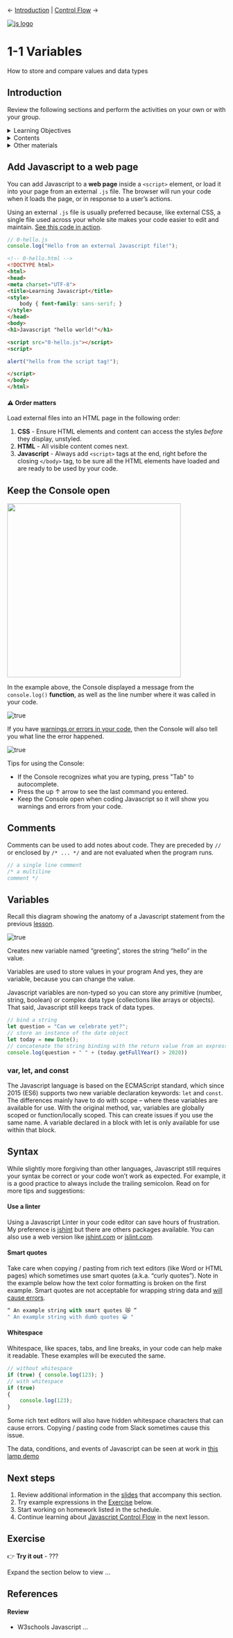
← [Introduction](1-0-introduction.md) | [Control Flow](1-2-control-flow.md) →

[![js logo](../assets/img/logos/logo-javascript-75w.png)](../README.md)

# 1-1 Variables

How to store and compare values and data types




## Introduction

Review the following sections and perform the activities on your own or with your group.

<details>
<summary>Learning Objectives</summary>

Students who complete this module will be able to:

- Demonstrate how to install Javascript in a web page.
- Explain why and how to use comments in Javascript.
- Use Javascript to create and use variables.

</details>

<details>
<summary>Contents</summary>

1. [Introduction](#introduction)
1. [Add Javascript to a web page](#add-javascript-to-a-web-page) `3 min`
1. [Keep the Console open](##keep-the-console-open) `3 min`
1. [Comments](#comments) `5 min`
1. [Variables](#variables) `5 min`
1. [Syntax](#syntax) `5 min`
1. [Next steps](#next-steps)
1. [Exercise](#exercise)
1. [References](#references)

</details>

<details>
<summary>Other materials</summary>

#### Homework

- Haverbeke: [Introduction](https://eloquentjavascript.net/00_intro.html) (1-8)
- Haverbeke: [Ch1 Values, Types, and Operators](https://eloquentjavascript.net/01_values.html) (10-20)
- Haverbeke: [Ch2 Program Structure](https://eloquentjavascript.net/02_program_structure.html) (22-26)
- [Codecademy: JS 1-1 Introduction to Javascript](https://www.codecademy.com/learn/introduction-to-javascript) (1–8)
- [Codecademy: JS 1-2 Variables](https://www.codecademy.com/learn/introduction-to-javascript) (1–6)

#### Review

- Codecademy Cheatsheet(s) [Javascript Introduction](reference-sheets/js-01-introduction.pdf)
- w3schools [variables](https://www.w3schools.com/js/js_variables.asp), [data types](https://www.w3schools.com/js/js_datatypes.asp), [Date Object](https://www.w3schools.com/jsref/jsref_obj_date.asp)

**Assessment**: Quiz 1

</details>







## Add Javascript to a web page

You can add Javascript to a **web page** inside a `<script>` element, or load it into your page from an external `.js` file. The browser will run your code when it loads the page, or in response to a user’s actions.

Using an external `.js` file is usually preferred because, like external CSS, a single file used across your whole site makes your code easier to edit and maintain. [See this code in action](1-1-demos/0-hello.html).

```js
// 0-hello.js
console.log("Hello from an external Javascript file!");
```

```html
<!-- 0-hello.html -->
<!DOCTYPE html>
<html>
<head>
<meta charset="UTF-8">
<title>Learning Javascript</title>
<style>
    body { font-family: sans-serif; }
</style>
</head>
<body>
<h1>Javascript "hello world!"</h1>

<script src="0-hello.js"></script>
<script>

alert("hello from the script tag!");

</script>
</body>
</html>
```



#### ⚠️ Order matters

Load external files into an HTML page in the following order:

1. **CSS** - Ensure HTML elements and content can access the styles *before* they display, unstyled.
1. **HTML** - All visible content comes next.
1. **Javascript** - Always add `<script>` tags at the end, right before the closing `</body>` tag, to be sure all the HTML elements have loaded and are ready to be used by your code.




## Keep the Console open

<img src="../assets/img/console-meme.png" width="400">

In the example above, the Console displayed a message from the `console.log()` **function**, as well as the line number where it was called in your code.

![true](../assets/img/console-hello.png)

If you have [warnings or errors in your code](1-1-demos/1-console-errors.html), then the Console will also tell you what line the error happened.

![true](../assets/img/console-errors.png)

Tips for using the Console:

- If the Console recognizes what you are typing, press "Tab" to autocomplete.
- Press the up ↑ arrow to see the last command you entered.
- Keep the Console open when coding Javascript so it will show you warnings and errors from your code.





## Comments

Comments can be used to add notes about code. They are preceded by `//` or enclosed by `/* ... */` and are not evaluated when the program runs.


```js
// a single line comment
/* a multiline
comment */
```








## Variables

Recall this diagram showing the anatomy of a Javascript statement from the previous [lesson](1-0-introduction.md).

![true](../assets/img/javascript-anatomy-statement.png)


Creates new variable named “greeting”, stores the string “hello” in the value.


Variables are used to store values in your program
And yes, they are variable, because you can change the value.



Javascript variables are non-typed so you can store any primitive (number, string, boolean) or complex data type (collections like arrays or objects). That said, Javascript still keeps track of data types.





```js
// bind a string
let question = "Can we celebrate yet?";
// store an instance of the date object
let today = new Date();
// concatenate the string binding with the return value from an expression
console.log(question + " " + (today.getFullYear() > 2020))
```



### var, let, and const

The Javascript language is based on the ECMAScript standard, which since 2015 (ES6) supports two new variable declaration keywords: `let` and `const`.
The differences mainly have to do with scope – where these variables are available for use.
With the original method, var, variables are globally scoped or function/locally scoped. This can create issues if you use the same name.
A variable declared in a block with let  is only available for use within that block.













## Syntax

While slightly more forgiving than other languages, Javascript still requires your syntax be correct or your code won’t work as expected. For example, it is a good practice to always include the trailing semicolon. Read on for more tips and suggestions:


#### Use a linter

Using a Javascript Linter in your code editor can save hours of frustration. My preference is [jshint](https://atom.io/packages/linter-jshint) but there are others packages available. You can also use a web version like [jshint.com](https://jshint.com) or [jslint.com](https://www.jslint.com/).


#### Smart quotes

Take care when copying / pasting from rich text editors (like Word or HTML pages) which sometimes use smart quotes (a.k.a. “curly quotes”). Note in the example below how the text color formatting is broken on the first example. Smart quotes are not acceptable for wrapping string data and [will cause errors](3-syntax-quotes.html).

```js
“ An example string with smart quotes 😿 ”
" An example string with dumb quotes 😀 "
```


#### Whitespace

Whitespace, like spaces, tabs, and line breaks, in your code can help make it readable. These examples will be executed the same.

```js
// without whitespace
if (true) { console.log(123); }
// with whitespace
if (true)
{
    console.log(123);
}
```

Some rich text editors will also have hidden whitespace characters that can cause errors. Copying / pasting code from Slack sometimes cause this issue.










<!-- You can convert the type using Number('3.14') -->


The data, conditions, and events of Javascript can be seen at work in [this lamp demo](https://omundy.github.io/learn-javascript/1-1/demos/javascript-lamp/index.html)
















## Next steps

1. Review additional information in the [slides](https://docs.google.com/presentation/d/1mTMY_jT3nVvrdE2JNrFNVsRBjnFFf90LhKB3W-2w3Fg/edit#slide=id.ga0a6e47c90_0_44) that accompany this section.
1. Try example expressions in the [Exercise](#exercise) below.
1. Start working on homework listed in the schedule.
1. Continue learning about [Javascript Control Flow](1-2-control-flow.md) in the next lesson.




## Exercise

👉 **Try it out** - ???

Expand the section below to view ...

</details>



## References


#### Review
- W3schools Javascript ...
